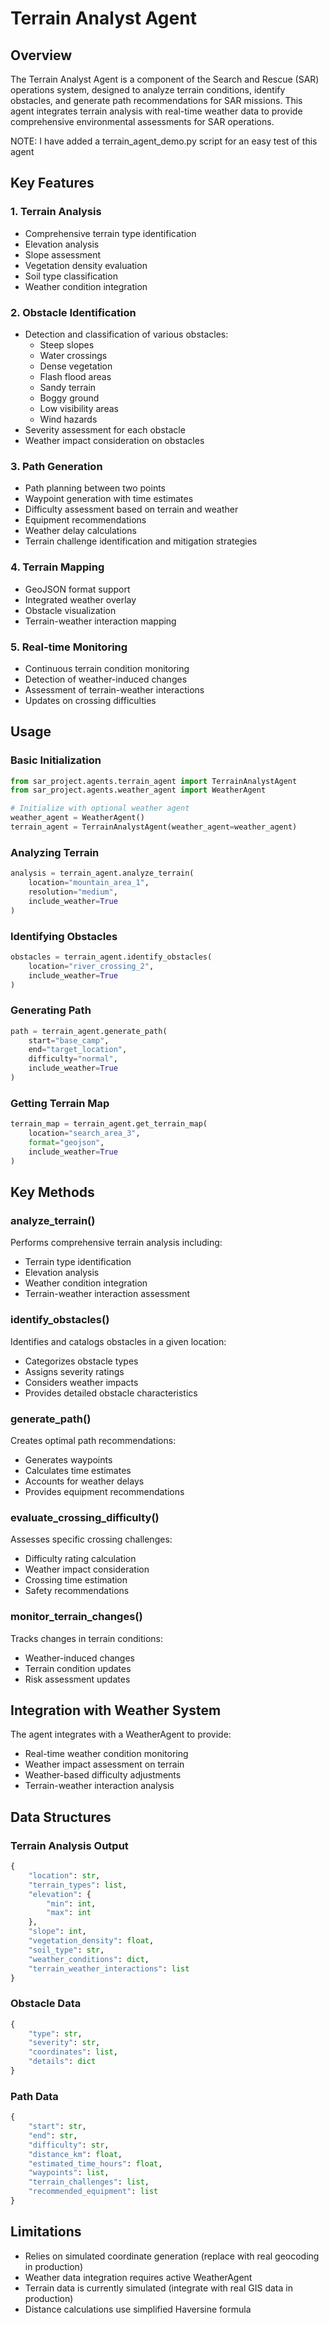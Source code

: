 # Terrain Analyst Agent

## Overview
The Terrain Analyst Agent is a component of the Search and Rescue (SAR) operations system, designed to analyze terrain conditions, identify obstacles, and generate path recommendations for SAR missions. This agent integrates terrain analysis with real-time weather data to provide comprehensive environmental assessments for SAR operations.

NOTE: I have added a terrain_agent_demo.py script for an easy test of this agent

## Key Features

### 1. Terrain Analysis
- Comprehensive terrain type identification
- Elevation analysis
- Slope assessment
- Vegetation density evaluation
- Soil type classification
- Weather condition integration

### 2. Obstacle Identification
- Detection and classification of various obstacles:
  - Steep slopes
  - Water crossings
  - Dense vegetation
  - Flash flood areas
  - Sandy terrain
  - Boggy ground
  - Low visibility areas
  - Wind hazards
- Severity assessment for each obstacle
- Weather impact consideration on obstacles

### 3. Path Generation
- Path planning between two points
- Waypoint generation with time estimates
- Difficulty assessment based on terrain and weather
- Equipment recommendations
- Weather delay calculations
- Terrain challenge identification and mitigation strategies

### 4. Terrain Mapping
- GeoJSON format support
- Integrated weather overlay
- Obstacle visualization
- Terrain-weather interaction mapping

### 5. Real-time Monitoring
- Continuous terrain condition monitoring
- Detection of weather-induced changes
- Assessment of terrain-weather interactions
- Updates on crossing difficulties

## Usage

### Basic Initialization
```python
from sar_project.agents.terrain_agent import TerrainAnalystAgent
from sar_project.agents.weather_agent import WeatherAgent

# Initialize with optional weather agent
weather_agent = WeatherAgent()
terrain_agent = TerrainAnalystAgent(weather_agent=weather_agent)
```

### Analyzing Terrain
```python
analysis = terrain_agent.analyze_terrain(
    location="mountain_area_1",
    resolution="medium",
    include_weather=True
)
```

### Identifying Obstacles
```python
obstacles = terrain_agent.identify_obstacles(
    location="river_crossing_2",
    include_weather=True
)
```

### Generating Path
```python
path = terrain_agent.generate_path(
    start="base_camp",
    end="target_location",
    difficulty="normal",
    include_weather=True
)
```

### Getting Terrain Map
```python
terrain_map = terrain_agent.get_terrain_map(
    location="search_area_3",
    format="geojson",
    include_weather=True
)
```

## Key Methods

### analyze_terrain()
Performs comprehensive terrain analysis including:
- Terrain type identification
- Elevation analysis
- Weather condition integration
- Terrain-weather interaction assessment

### identify_obstacles()
Identifies and catalogs obstacles in a given location:
- Categorizes obstacle types
- Assigns severity ratings
- Considers weather impacts
- Provides detailed obstacle characteristics

### generate_path()
Creates optimal path recommendations:
- Generates waypoints
- Calculates time estimates
- Accounts for weather delays
- Provides equipment recommendations

### evaluate_crossing_difficulty()
Assesses specific crossing challenges:
- Difficulty rating calculation
- Weather impact consideration
- Crossing time estimation
- Safety recommendations

### monitor_terrain_changes()
Tracks changes in terrain conditions:
- Weather-induced changes
- Terrain condition updates
- Risk assessment updates

## Integration with Weather System

The agent integrates with a WeatherAgent to provide:
- Real-time weather condition monitoring
- Weather impact assessment on terrain
- Weather-based difficulty adjustments
- Terrain-weather interaction analysis

## Data Structures

### Terrain Analysis Output
```python
{
    "location": str,
    "terrain_types": list,
    "elevation": {
        "min": int,
        "max": int
    },
    "slope": int,
    "vegetation_density": float,
    "soil_type": str,
    "weather_conditions": dict,
    "terrain_weather_interactions": list
}
```

### Obstacle Data
```python
{
    "type": str,
    "severity": str,
    "coordinates": list,
    "details": dict
}
```

### Path Data
```python
{
    "start": str,
    "end": str,
    "difficulty": str,
    "distance_km": float,
    "estimated_time_hours": float,
    "waypoints": list,
    "terrain_challenges": list,
    "recommended_equipment": list
}
```

## Limitations

- Relies on simulated coordinate generation (replace with real geocoding in production)
- Weather data integration requires active WeatherAgent
- Terrain data is currently simulated (integrate with real GIS data in production)
- Distance calculations use simplified Haversine formula